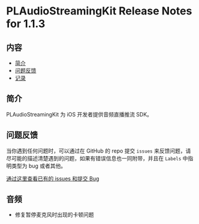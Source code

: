 # PLAudioStreamingKit Release Notes for 1.1.3

## 内容

- [简介](#简介)
- [问题反馈](#问题反馈)
- [记录](#记录)
	
## 简介

PLAudioStreamingKit 为 iOS 开发者提供音频直播推流 SDK。

## 问题反馈

当你遇到任何问题时，可以通过在 GitHub 的 repo 提交 ```issues``` 来反馈问题，请尽可能的描述清楚遇到的问题，如果有错误信息也一同附带，并且在 ```Labels``` 中指明类型为 bug 或者其他。

[通过这里查看已有的 issues 和提交 Bug](https://github.com/pili-engineering/PLAudioStreamingKit/issues)

## 音频

- 修复暂停麦克风时出现的卡顿问题
